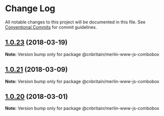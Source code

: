 # Change Log

All notable changes to this project will be documented in this file.
See [Conventional Commits](https://conventionalcommits.org) for commit guidelines.

<a name="1.0.23"></a>
## [1.0.23](https://github.com/cnduk/merlin-www-components/compare/@cnbritain/merlin-www-js-combobox@1.0.22...@cnbritain/merlin-www-js-combobox@1.0.23) (2018-03-19)




**Note:** Version bump only for package @cnbritain/merlin-www-js-combobox

<a name="1.0.21"></a>
## [1.0.21](https://github.com/cnduk/merlin-www-components/compare/@cnbritain/merlin-www-js-combobox@1.0.20...@cnbritain/merlin-www-js-combobox@1.0.21) (2018-03-09)




**Note:** Version bump only for package @cnbritain/merlin-www-js-combobox

<a name="1.0.20"></a>
## [1.0.20](https://github.com/cnduk/merlin-www-components/compare/@cnbritain/merlin-www-js-combobox@1.0.19...@cnbritain/merlin-www-js-combobox@1.0.20) (2018-03-01)




**Note:** Version bump only for package @cnbritain/merlin-www-js-combobox

